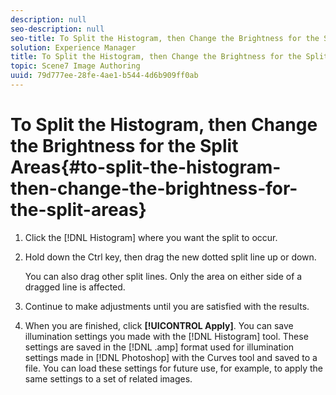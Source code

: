 ```yaml
---
description: null
seo-description: null
seo-title: To Split the Histogram, then Change the Brightness for the Split Areas
solution: Experience Manager
title: To Split the Histogram, then Change the Brightness for the Split Areas
topic: Scene7 Image Authoring
uuid: 79d777ee-28fe-4ae1-b544-4d6b909ff0ab
---
```


# To Split the Histogram, then Change the Brightness for the Split Areas{#to-split-the-histogram-then-change-the-brightness-for-the-split-areas}

1. Click the [!DNL Histogram] where you want the split to occur.
1. Hold down the Ctrl key, then drag the new dotted split line up or down.

   You can also drag other split lines. Only the area on either side of a dragged line is affected. 

1. Continue to make adjustments until you are satisfied with the results.
1. When you are finished, click **[!UICONTROL Apply]**.
You can save illumination settings you made with the [!DNL Histogram] tool. These settings are saved in the [!DNL .amp] format used for illumination settings made in [!DNL Photoshop] with the Curves tool and saved to a file. You can load these settings for future use, for example, to apply the same settings to a set of related images. 
